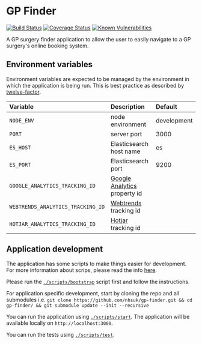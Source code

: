 # GP Finder

[![Build Status](https://travis-ci.org/nhsuk/gp-finder.svg?branch=master)](https://travis-ci.org/nhsuk/gp-finder)
[![Coverage Status](https://coveralls.io/repos/github/nhsuk/gp-finder/badge.svg?branch=master)](https://coveralls.io/github/nhsuk/gp-finder?branch=master)
[![Known Vulnerabilities](https://snyk.io/test/github/nhsuk/gp-finder/badge.svg)](https://snyk.io/test/github/nhsuk/gp-finder)

A GP surgery finder application to allow the user to easily navigate to a GP surgery's online booking system.

## Environment variables

Environment variables are expected to be managed by the environment in which
the application is being run. This is best practice as described by
[twelve-factor](https://12factor.net/config).

| Variable                         | Description                                                        | Default      |
|:---------------------------------|:-------------------------------------------------------------------|:-------------|
| `NODE_ENV`                       | node environment                                                   | development  |
| `PORT`                           | server port                                                        | 3000         |
| `ES_HOST`                        | Elasticsearch host name                                            | es           |
| `ES_PORT`                        | Elasticsearch port                                                 | 9200         |
| `GOOGLE_ANALYTICS_TRACKING_ID`   | [Google Analytics](https://www.google.co.uk/analytics) property id |              |
| `WEBTRENDS_ANALYTICS_TRACKING_ID`| [Webtrends](https://www.webtrends.com/) tracking id                |              |
| `HOTJAR_ANALYTICS_TRACKING_ID`   | [Hotjar](https://www.hotjar.com/) tracking id                      |              |

## Application development

The application has some scripts to make things easier for development. For more information about scrips, please read 
the info [here](scripts/README.md).

Please run the [`./scripts/bootstrap`](scripts/bootstrap) script first and follow the instructions.

For application specific development, start by cloning the repo and all submodules 
i.e. `git clone https://github.com/nhsuk/gp-finder.git && cd gp-finder/ && git submodule update --init --recursive`

You can run the application using [`./scripts/start`](scripts/start). 
The application will be available locally on `http://localhost:3000`.

You can run the tests using [`./scripts/test`](scripts/test).
